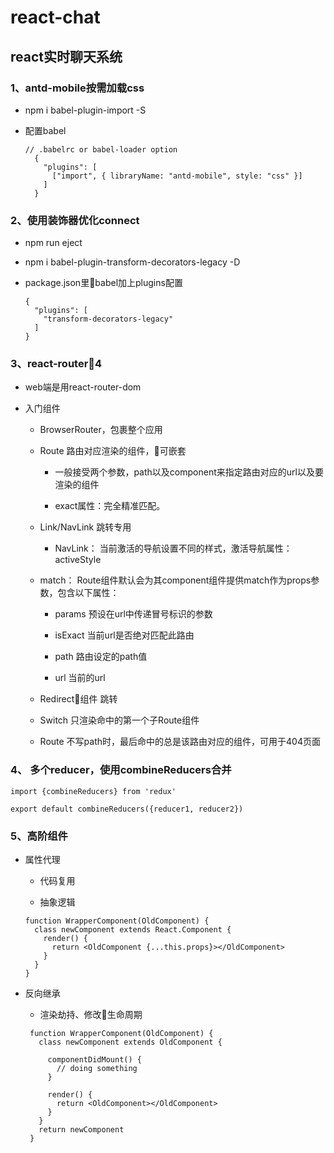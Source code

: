 # react-chat
## react实时聊天系统

### 1、antd-mobile按需加载css

  * npm i  babel-plugin-import -S

  * 配置babel

    ```
    // .babelrc or babel-loader option
      {
        "plugins": [
          ["import", { libraryName: "antd-mobile", style: "css" }] 
        ]
      }
    ```

### 2、使用装饰器优化connect

* npm run eject

* npm i babel-plugin-transform-decorators-legacy -D

* package.json里babel加上plugins配置

  ```
  {
    "plugins": [
      "transform-decorators-legacy"
    ]
  }
  ```

### 3、react-router4

* web端是用react-router-dom

* 入门组件

    * BrowserRouter，包裹整个应用

    * Route 路由对应渲染的组件，可嵌套

      * 一般接受两个参数，path以及component来指定路由对应的url以及要渲染的组件

      * exact属性：完全精准匹配。

    * Link/NavLink 跳转专用

        * NavLink： 当前激活的导航设置不同的样式，激活导航属性：activeStyle

    * match： Route组件默认会为其component组件提供match作为props参数，包含以下属性：

      * params 预设在url中传递冒号标识的参数

      * isExact 当前url是否绝对匹配此路由

      * path 路由设定的path值

      * url 当前的url

    * Redirect组件 跳转

    * Switch 只渲染命中的第一个子Route组件

    * Route 不写path时，最后命中的总是该路由对应的组件，可用于404页面

### 4、 多个reducer，使用combineReducers合并

  ```
  import {combineReducers} from 'redux'

  export default combineReducers({reducer1, reducer2})
  ```

### 5、高阶组件

  * 属性代理

    * 代码复用
    
    * 抽象逻辑

    ```
    function WrapperComponent(OldComponent) {
      class newComponent extends React.Component {
        render() {
          return <OldComponent {...this.props}></OldComponent>
        }
      }
    }
    ```

  * 反向继承

    * 渲染劫持、修改生命周期

    ```
     function WrapperComponent(OldComponent) {
       class newComponent extends OldComponent {

         componentDidMount() {
           // doing something
         }

         render() {
           return <OldComponent></OldComponent>
         }
       }
       return newComponent
     }
    ```